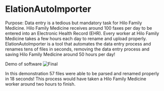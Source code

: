# ElationAutoImporter
Purpose:
Data entry is a tedious but mandatory task for Hilo Family Medicine. Hilo Family Medicine receives around 100 faxes per day to be entered into an Electronic Health Record (EHR).
Every worker at Hilo Family Medicine takes a few hours each day to rename and upload properly. ElationAutoImporter is a tool that automates the data entry process and renames tens of files in seconds, removing the data entry process and saving Hilo Family Medicine around 50 hours per day!

Demo of software
![Final](https://user-images.githubusercontent.com/70090205/138052169-3c3ba03d-0b9d-4dc6-a31e-933da300e444.gif)

In this demonstration 57 files were able to be parsed and renamed properly in 18 seconds! This process would have taken a Hilo Family Medicine worker around two hours to finish.
